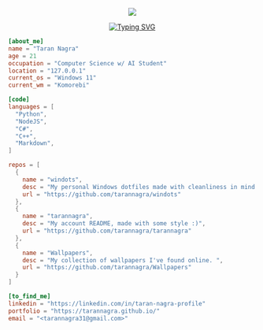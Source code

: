 <p align="center">
  <img src="https://capsule-render.vercel.app/api?text=Taran%20Nagra&animation=fadeIn&type=waving&color=gradient&height=120"/>
</p>

<div align="center">
  <a href="https://git.io/typing-svg">
    <img src="https://readme-typing-svg.demolab.com?font=IBM+Plex+Mono&size=19&duration=4000&pause=500&color=1AF79A&center=true&random=false&width=435&lines=cd+home%2Ftaran%2Ftarannagra%2F;echo+%24README+%3E+README.md;glow+README.md;cd+/" alt="Typing SVG" />
  </a>
</div>

```toml
[about_me]
name = "Taran Nagra"
age = 21
occupation = "Computer Science w/ AI Student"
location = "127.0.0.1"
current_os = "Windows 11"
current_wm = "Komorebi"

[code]
languages = [
  "Python",
  "NodeJS",
  "C#",
  "C++",
  "Markdown",
]

repos = [
  {
    name = "windots",
    desc = "My personal Windows dotfiles made with cleanliness in mind.",
    url = "https://github.com/tarannagra/windots"
  },
  {
    name = "tarannagra",
    desc = "My account README, made with some style :)",
    url = "https://github.com/tarannagra/tarannagra"
  },
  {
    name = "Wallpapers",
    desc = "My collection of wallpapers I've found online. ",
    url = "https://github.com/tarannagra/Wallpapers"
  }
]

[to_find_me]
linkedin = "https://linkedin.com/in/taran-nagra-profile"
portfolio = "https://tarannagra.github.io/"
email = "<tarannagra31@gmail.com>"
```
